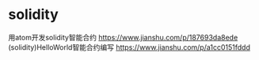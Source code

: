 # solidity
用atom开发solidity智能合约
https://www.jianshu.com/p/187693da8ede
(solidity)HelloWorld智能合约编写
https://www.jianshu.com/p/a1cc0151fddd
